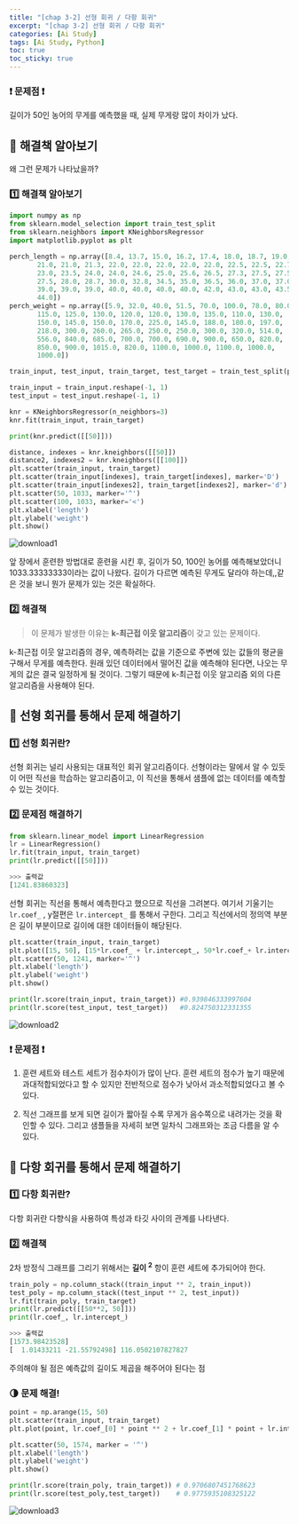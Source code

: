```yaml
---
title: "[chap 3-2] 선형 회귀 / 다항 회귀"
excerpt: "[chap 3-2] 선형 회귀 / 다항 회귀"
categories: [Ai Study]
tags: [Ai Study, Python]
toc: true
toc_sticky: true
---
```


### ❗ 문제점 ❗

길이가 50인 농어의 무게를 예측했을 때, 실제 무게랑 많이 차이가 났다.

## 🔮 해결책 알아보기

왜 그런 문제가 나타났을까?

### 1️⃣ 해결책 알아보기

```python
import numpy as np
from sklearn.model_selection import train_test_split
from sklearn.neighbors import KNeighborsRegressor
import matplotlib.pyplot as plt

perch_length = np.array([8.4, 13.7, 15.0, 16.2, 17.4, 18.0, 18.7, 19.0, 19.6, 20.0, 21.0,
       21.0, 21.0, 21.3, 22.0, 22.0, 22.0, 22.0, 22.0, 22.5, 22.5, 22.7,
       23.0, 23.5, 24.0, 24.0, 24.6, 25.0, 25.6, 26.5, 27.3, 27.5, 27.5,
       27.5, 28.0, 28.7, 30.0, 32.8, 34.5, 35.0, 36.5, 36.0, 37.0, 37.0,
       39.0, 39.0, 39.0, 40.0, 40.0, 40.0, 40.0, 42.0, 43.0, 43.0, 43.5,
       44.0])
perch_weight = np.array([5.9, 32.0, 40.0, 51.5, 70.0, 100.0, 78.0, 80.0, 85.0, 85.0, 110.0,
       115.0, 125.0, 130.0, 120.0, 120.0, 130.0, 135.0, 110.0, 130.0,
       150.0, 145.0, 150.0, 170.0, 225.0, 145.0, 188.0, 180.0, 197.0,
       218.0, 300.0, 260.0, 265.0, 250.0, 250.0, 300.0, 320.0, 514.0,
       556.0, 840.0, 685.0, 700.0, 700.0, 690.0, 900.0, 650.0, 820.0,
       850.0, 900.0, 1015.0, 820.0, 1100.0, 1000.0, 1100.0, 1000.0,
       1000.0])

train_input, test_input, train_target, test_target = train_test_split(perch_length, perch_weight, random_state = 42)

train_input = train_input.reshape(-1, 1)
test_input = test_input.reshape(-1, 1)

knr = KNeighborsRegressor(n_neighbors=3)
knr.fit(train_input, train_target)

print(knr.predict([[50]]))

distance, indexes = knr.kneighbors([[50]])
distance2, indexes2 = knr.kneighbors([[100]])
plt.scatter(train_input, train_target)
plt.scatter(train_input[indexes], train_target[indexes], marker='D')
plt.scatter(train_input[indexes2], train_target[indexes2], marker='d')
plt.scatter(50, 1033, marker='^')
plt.scatter(100, 1033, marker='<')
plt.xlabel('length')
plt.ylabel('weight')
plt.show()
```

![download1](https://user-images.githubusercontent.com/96654391/160446205-b6ae2add-e796-4964-987a-46bc5c92fa4a.png)

앞 장에서 훈련한 방법대로 훈련을 시킨 후, 길이가 50, 100인 농어를 예측해보았더니 1033.33333333이라는 값이 나왔다. 길이가 다르면 예측된 무게도 달라야 하는데,,같은 것을 보니 뭔가 문제가 있는 것은 확실하다.

### 2️⃣ 해결책

> 이 문제가 발생한 이유는 **k-최근접 이웃 알고리즘**이 갖고 있는 문제이다.

k-최근접 이웃 알고리즘의 경우, 예측하려는 값을 기준으로 주변에 있는 값들의 평균을 구해서 무게를 예측한다. 원래 있던 데이터에서 떨어진 값을 예측해야 된다면, 나오는 무게의 값은 결국 일정하게 될 것이다. 그렇기 때문에 k-최근접 이웃 알고리즘 외의 다른 알고리즘을 사용해야 된다.

## 🔮 선형 회귀를 통해서 문제 해결하기

### 1️⃣ 선형 회귀란?

선형 회귀는 널리 사용되는 대표적인 회귀 알고리즘이다. 선형이라는 말에서 알 수 있듯이 어떤 직선을 학습하는 알고리즘이고, 이 직선을 통해서 샘플에 없는 데이터를 예측할 수 있는 것이다.

### 2️⃣ 문제점 해결하기

```python
from sklearn.linear_model import LinearRegression
lr = LinearRegression()
lr.fit(train_input, train_target)
print(lr.predict([[50]]))

>>> 출력값
[1241.83860323]
```

선형 회귀는 직선을 통해서 예측한다고 했으므로 직선을 그려본다. 여기서 기울기는 `lr.coef_` , y절편은 `lr.intercept_` 를 통해서 구한다. 그리고 직선에서의 정의역 부분은 길이 부분이므로 길이에 대한 데이터들이 해당된다.

```python
plt.scatter(train_input, train_target)
plt.plot([15, 50], [15*lr.coef_ + lr.intercept_, 50*lr.coef_+ lr.intercept_])
plt.scatter(50, 1241, marker='^')
plt.xlabel('length')
plt.ylabel('weight')
plt.show()

print(lr.score(train_input, train_target)) #0.939846333997604
print(lr.score(test_input, test_target))   #0.824750312331355
```

![download2](https://user-images.githubusercontent.com/96654391/160446234-48dd3184-0572-42aa-b676-576ae9d8bd1b.png)

### ❗ 문제점 ❗

1. 훈련 세트와 테스트 세트가 점수차이가 많이 난다. 훈련 세트의 점수가 높기 때문에 과대적합되었다고 할 수 있지만 전반적으로 점수가 낮아서 과소적합되었다고 볼 수 있다.

2. 직선 그래프를 보게 되면 길이가 짧아질 수록 무게가 음수쪽으로 내려가는 것을 확인할 수 있다. 그리고 샘플들을 자세히 보면 일차식 그래프와는 조금 다름을 알 수 있다.

## 🔮 다항 회귀를 통해서 문제 해결하기

### 1️⃣ 다항 회귀란?

다항 회귀란 다향식을 사용하여 특성과 타깃 사이의 관계를 나타낸다.

### 2️⃣ 해결책

2차 방정식 그래프를 그리기 위해서는 **길이 <sup>2** 항이 훈련 세트에 추가되어야 한다.

```python
train_poly = np.column_stack((train_input ** 2, train_input))
test_poly = np.column_stack((test_input ** 2, test_input))
lr.fit(train_poly, train_target)
print(lr.predict([[50**2, 50]]))
print(lr.coef_, lr.intercept_)

>>> 출력값
[1573.98423528]
[  1.01433211 -21.55792498] 116.0502107827827
```

주의해야 될 점은 예측값의 길이도 제곱을 해주어야 된다는 점

### 🌗 문제 해결!

```python
point = np.arange(15, 50)
plt.scatter(train_input, train_target)
plt.plot(point, lr.coef_[0] * point ** 2 + lr.coef_[1] * point + lr.intercept_)

plt.scatter(50, 1574, marker = '^')
plt.xlabel('length')
plt.ylabel('weight')
plt.show()

print(lr.score(train_poly, train_target)) # 0.9706807451768623
print(lr.score(test_poly,test_target))    # 0.9775935108325122
```

![download3](https://user-images.githubusercontent.com/96654391/160446220-0901cf90-ff03-4b41-bf75-d3ea8fb0bb75.png)
